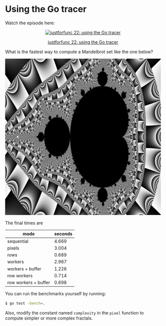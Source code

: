 # Using the Go tracer

Watch the episode here:

<div style="text-align:center">
    <a href="https://www.youtube.com/watch?v=ySy3sR1LFCQ&feature=youtu.be&list=PL6">
        <img src="https://img.youtube.com/vi/ySy3sR1LFCQ/0.jpg" alt="justforfunc 22: using the Go tracer">
        <p>justforfunc 22: using the Go tracer</p>
    </a>
</div>

What is the fastest way to compute a Mandelbrot set like the one below?

![mandelbrot](out.png)

The final times are

| mode                  | seconds |
|-----------------------|---------|
| sequential            |   4.669 |
| pixels                |   3.004 |
| rows                  |   0.689 |
| workers               |   2.967 |
| workers + buffer      |   1.226 |
| row workers           |   0.714 |
| row workers + buffer  |   0.698 |

You can run the benchmarks yourself by running:

```bash
$ go test -bench=.

```

Also, modify the constant named `complexity` in the `pixel` function to compute simpler or more complex fractals.
